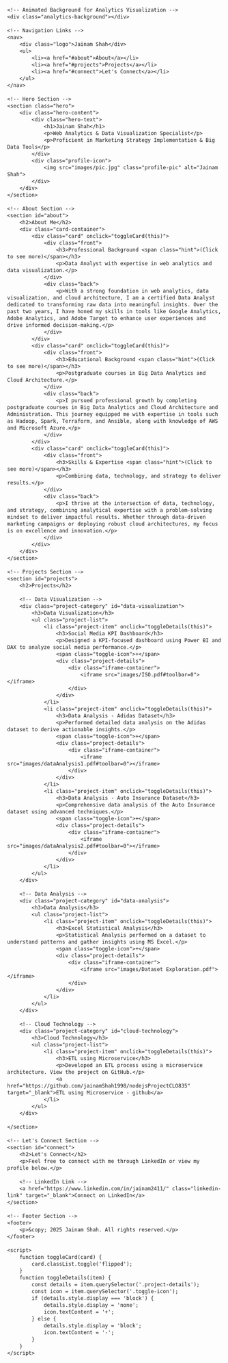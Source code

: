 <html lang="en">
<head>
    <meta charset="UTF-8">
    <meta name="viewport" content="width=device-width, initial-scale=1.0">
    <meta name="description" content="Jainam Shah's Portfolio - Data Analytics, Power BI, Cloud Architecture">
    <meta name="keywords" content="Data Analytics, Power BI, Cloud Architecture, Big Data, AWS, Adobe Analytics, Google Analytics">
    <meta name="author" content="Jainam Shah">
    <link rel="stylesheet" href="style.css">
    <title>Jainam Shah's Portfolio</title>
</head>
<body>

    <!-- Animated Background for Analytics Visualization -->
    <div class="analytics-background"></div>

    <!-- Navigation Links -->
    <nav>
        <div class="logo">Jainam Shah</div>
        <ul>
            <li><a href="#about">About</a></li>
            <li><a href="#projects">Projects</a></li>
            <li><a href="#connect">Let's Connect</a></li>
        </ul>
    </nav>

    <!-- Hero Section -->
    <section class="hero">
        <div class="hero-content">
            <div class="hero-text">
                <h1>Jainam Shah</h1>
                <p>Web Analytics & Data Visualization Specialist</p>
                <p>Proficient in Marketing Strategy Implementation & Big Data Tools</p>
            </div>
            <div class="profile-icon">
                <img src="images/pic.jpg" class="profile-pic" alt="Jainam Shah">
            </div>
        </div>
    </section>

    <!-- About Section -->
    <section id="about">
        <h2>About Me</h2>
        <div class="card-container">
            <div class="card" onclick="toggleCard(this)">
                <div class="front">
                    <h3>Professional Background <span class="hint">(Click to see more)</span></h3>
                    <p>Data Analyst with expertise in web analytics and data visualization.</p>
                </div>
                <div class="back">
                    <p>With a strong foundation in web analytics, data visualization, and cloud architecture, I am a certified Data Analyst dedicated to transforming raw data into meaningful insights. Over the past two years, I have honed my skills in tools like Google Analytics, Adobe Analytics, and Adobe Target to enhance user experiences and drive informed decision-making.</p>
                </div>
            </div>
            <div class="card" onclick="toggleCard(this)">
                <div class="front">
                    <h3>Educational Background <span class="hint">(Click to see more)</span></h3>
                    <p>Postgraduate courses in Big Data Analytics and Cloud Architecture.</p>
                </div>
                <div class="back">
                    <p>I pursued professional growth by completing postgraduate courses in Big Data Analytics and Cloud Architecture and Administration. This journey equipped me with expertise in tools such as Hadoop, Spark, Terraform, and Ansible, along with knowledge of AWS and Microsoft Azure.</p>
                </div>
            </div>
            <div class="card" onclick="toggleCard(this)">
                <div class="front">
                    <h3>Skills & Expertise <span class="hint">(Click to see more)</span></h3>
                    <p>Combining data, technology, and strategy to deliver results.</p>
                </div>
                <div class="back">
                    <p>I thrive at the intersection of data, technology, and strategy, combining analytical expertise with a problem-solving mindset to deliver impactful results. Whether through data-driven marketing campaigns or deploying robust cloud architectures, my focus is on excellence and innovation.</p>
                </div>
            </div>
        </div>
    </section>

    <!-- Projects Section -->
    <section id="projects">
        <h2>Projects</h2>

        <!-- Data Visualization -->
        <div class="project-category" id="data-visualization">
            <h3>Data Visualization</h3>
            <ul class="project-list">
                <li class="project-item" onclick="toggleDetails(this)">
                    <h3>Social Media KPI Dashboard</h3>
                    <p>Designed a KPI-focused dashboard using Power BI and DAX to analyze social media performance.</p>
                    <span class="toggle-icon">+</span>
                    <div class="project-details">
                        <div class="iframe-container">
                            <iframe src="images/ISO.pdf#toolbar=0"></iframe>
                        </div>
                    </div>
                </li>
                <li class="project-item" onclick="toggleDetails(this)">
                    <h3>Data Analysis - Adidas Dataset</h3>
                    <p>Performed detailed data analysis on the Adidas dataset to derive actionable insights.</p>
                    <span class="toggle-icon">+</span>
                    <div class="project-details">
                        <div class="iframe-container">
                            <iframe src="images/dataAnalysis1.pdf#toolbar=0"></iframe>
                        </div>
                    </div>
                </li>
                <li class="project-item" onclick="toggleDetails(this)">
                    <h3>Data Analysis - Auto Insurance Dataset</h3>
                    <p>Comprehensive data analysis of the Auto Insurance dataset using advanced techniques.</p>
                    <span class="toggle-icon">+</span>
                    <div class="project-details">
                        <div class="iframe-container">
                            <iframe src="images/dataAnalysis2.pdf#toolbar=0"></iframe>
                        </div>
                    </div>
                </li>
            </ul>
        </div>

        <!-- Data Analysis -->
        <div class="project-category" id="data-analysis">
            <h3>Data Analysis</h3>
            <ul class="project-list">
                <li class="project-item" onclick="toggleDetails(this)">
                    <h3>Excel Statistical Analysis</h3>
                    <p>Statistical Analysis performed on a dataset to understand patterns and gather insights using MS Excel.</p>
                    <span class="toggle-icon">+</span>
                    <div class="project-details">
                        <div class="iframe-container">
                            <iframe src="images/Dataset Exploration.pdf"></iframe>
                        </div>
                    </div>
                </li>
            </ul>
        </div>

        <!-- Cloud Technology -->
        <div class="project-category" id="cloud-technology">
            <h3>Cloud Technology</h3>
            <ul class="project-list">
                <li class="project-item" onclick="toggleDetails(this)">
                    <h3>ETL using Microservice</h3>
                    <p>Developed an ETL process using a microservice architecture. View the project on GitHub.</p>
                    <a href="https://github.com/jainamShah1998/nodejsProjectCLO835" target="_blank">ETL using Microservice - github</a>
                </li>
            </ul>
        </div>

    </section>

    <!-- Let's Connect Section -->
    <section id="connect">
        <h2>Let's Connect</h2>
        <p>Feel free to connect with me through LinkedIn or view my profile below.</p>

        <!-- LinkedIn Link -->
        <a href="https://www.linkedin.com/in/jainam2411/" class="linkedin-link" target="_blank">Connect on LinkedIn</a>
    </section>

    <!-- Footer Section -->
    <footer>
        <p>&copy; 2025 Jainam Shah. All rights reserved.</p>
    </footer>

    <script>
        function toggleCard(card) {
            card.classList.toggle('flipped');
        }
        function toggleDetails(item) {
            const details = item.querySelector('.project-details');
            const icon = item.querySelector('.toggle-icon');
            if (details.style.display === 'block') {
                details.style.display = 'none';
                icon.textContent = '+';
            } else {
                details.style.display = 'block';
                icon.textContent = '-';
            }
        }
    </script>

</body>
</html>
